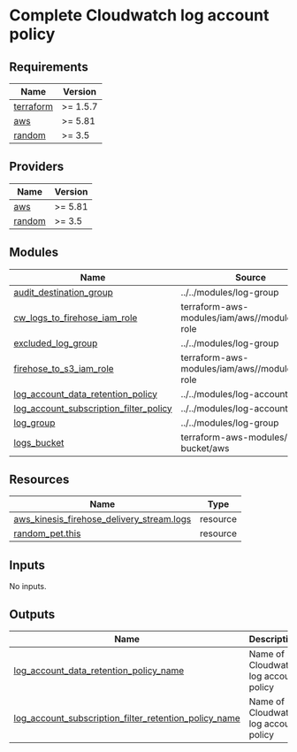 # Complete Cloudwatch log account policy

<!-- BEGIN_TF_DOCS -->
## Requirements

| Name | Version |
|------|---------|
| <a name="requirement_terraform"></a> [terraform](#requirement\_terraform) | >= 1.5.7 |
| <a name="requirement_aws"></a> [aws](#requirement\_aws) | >= 5.81 |
| <a name="requirement_random"></a> [random](#requirement\_random) | >= 3.5 |

## Providers

| Name | Version |
|------|---------|
| <a name="provider_aws"></a> [aws](#provider\_aws) | >= 5.81 |
| <a name="provider_random"></a> [random](#provider\_random) | >= 3.5 |

## Modules

| Name | Source | Version |
|------|--------|---------|
| <a name="module_audit_destination_group"></a> [audit\_destination\_group](#module\_audit\_destination\_group) | ../../modules/log-group | n/a |
| <a name="module_cw_logs_to_firehose_iam_role"></a> [cw\_logs\_to\_firehose\_iam\_role](#module\_cw\_logs\_to\_firehose\_iam\_role) | terraform-aws-modules/iam/aws//modules/iam-role | ~> 6.0 |
| <a name="module_excluded_log_group"></a> [excluded\_log\_group](#module\_excluded\_log\_group) | ../../modules/log-group | n/a |
| <a name="module_firehose_to_s3_iam_role"></a> [firehose\_to\_s3\_iam\_role](#module\_firehose\_to\_s3\_iam\_role) | terraform-aws-modules/iam/aws//modules/iam-role | ~> 6.0 |
| <a name="module_log_account_data_retention_policy"></a> [log\_account\_data\_retention\_policy](#module\_log\_account\_data\_retention\_policy) | ../../modules/log-account-policy | n/a |
| <a name="module_log_account_subscription_filter_policy"></a> [log\_account\_subscription\_filter\_policy](#module\_log\_account\_subscription\_filter\_policy) | ../../modules/log-account-policy | n/a |
| <a name="module_log_group"></a> [log\_group](#module\_log\_group) | ../../modules/log-group | n/a |
| <a name="module_logs_bucket"></a> [logs\_bucket](#module\_logs\_bucket) | terraform-aws-modules/s3-bucket/aws | ~> 5.0 |

## Resources

| Name | Type |
|------|------|
| [aws_kinesis_firehose_delivery_stream.logs](https://registry.terraform.io/providers/hashicorp/aws/latest/docs/resources/kinesis_firehose_delivery_stream) | resource |
| [random_pet.this](https://registry.terraform.io/providers/hashicorp/random/latest/docs/resources/pet) | resource |

## Inputs

No inputs.

## Outputs

| Name | Description |
|------|-------------|
| <a name="output_log_account_data_retention_policy_name"></a> [log\_account\_data\_retention\_policy\_name](#output\_log\_account\_data\_retention\_policy\_name) | Name of Cloudwatch log account policy |
| <a name="output_log_account_subscription_filter_retention_policy_name"></a> [log\_account\_subscription\_filter\_retention\_policy\_name](#output\_log\_account\_subscription\_filter\_retention\_policy\_name) | Name of Cloudwatch log account policy |
<!-- END_TF_DOCS -->
